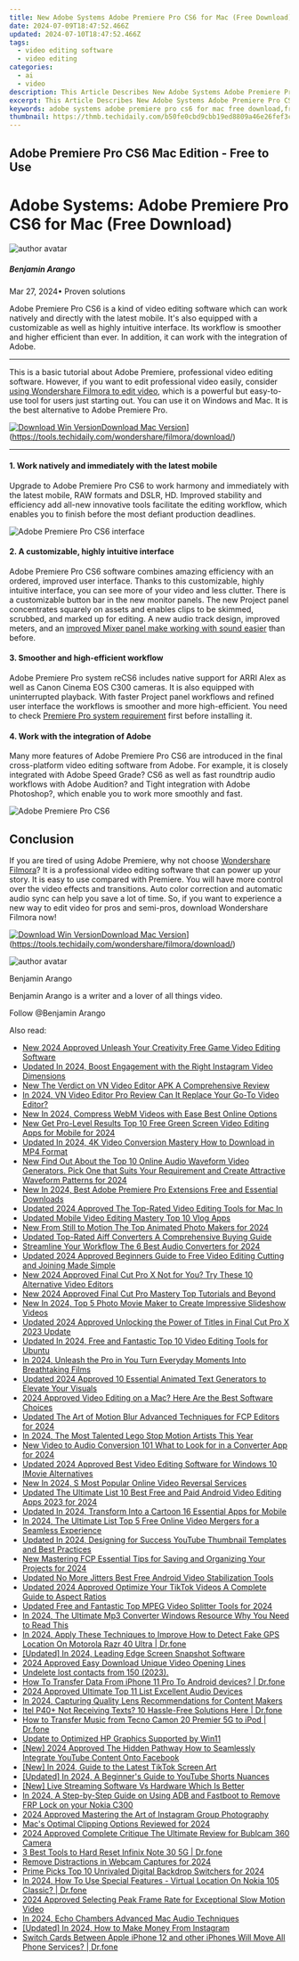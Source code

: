 ```yaml
---
title: New Adobe Systems Adobe Premiere Pro CS6 for Mac (Free Download) for 2024
date: 2024-07-09T18:47:52.466Z
updated: 2024-07-10T18:47:52.466Z
tags: 
  - video editing software
  - video editing
categories: 
  - ai
  - video
description: This Article Describes New Adobe Systems Adobe Premiere Pro CS6 for Mac (Free Download) for 2024
excerpt: This Article Describes New Adobe Systems Adobe Premiere Pro CS6 for Mac (Free Download) for 2024
keywords: adobe systems adobe premiere pro cs6 for mac free download,free download adobe premiere pro cs6 for mac os,adobe premiere pro cs6 free download for mac os x,premiere pro cs6 for mac free download from adobe systems,adobe systems offers premiere pro cs6 for mac free download available,ai animation adobe systems adobe premiere pro cs6 for mac free download,adobe systems offers free download of premiere pro cs6 for mac
thumbnail: https://thmb.techidaily.com/b50fe0cbd9cbb19ed8809a46e26fef3c1e35eecf8f5029c9276b28fff4f6f7be.jpg
---
```


## Adobe Premiere Pro CS6 Mac Edition - Free to Use

# Adobe Systems: Adobe Premiere Pro CS6 for Mac (Free Download)

![author avatar](https://images.wondershare.com/filmora/article-images/benjamin-arango-author.jpg)

##### Benjamin Arango

 Mar 27, 2024• Proven solutions

Adobe Premiere Pro CS6 is a kind of video editing software which can work natively and directly with the latest mobile. It's also equipped with a customizable as well as highly intuitive interface. Its workflow is smoother and higher efficient than ever. In addition, it can work with the integration of Adobe.

---

This is a basic tutorial about Adobe Premiere, professional video editing software. However, if you want to edit professional video easily, consider [using Wondershare Filmora to edit video](https://tools.techidaily.com/wondershare/filmora/download/), which is a powerful but easy-to-use tool for users just starting out. You can use it on Windows and Mac. It is the best alternative to Adobe Premiere Pro.

[![Download Win Version](https://images.wondershare.com/filmora/guide/download-btn-win-pro.png)](https://tools.techidaily.com/wondershare/filmora/download/)[Download Mac Version](https://images.wondershare.com/filmora/guide/download-btn-mac-pro.png)](https://tools.techidaily.com/wondershare/filmora/download/)

---

#### 1\.  Work natively and immediately with the latest mobile

Upgrade to Adobe Premiere Pro CS6 to work harmony and immediately with the latest mobile, RAW formats and DSLR, HD. Improved stability and efficiency add all-new innovative tools facilitate the editing workflow, which enables you to finish before the most defiant production deadlines.

![Adobe Premiere Pro CS6 interface](https://images.wondershare.com/filmora/filmorapro/Adobe-Premiere-Pro-CS6-interface.jpg)

#### 2\. A customizable, highly intuitive interface

Adobe Premiere Pro CS6 software combines amazing efficiency with an ordered, improved user interface. Thanks to this customizable, highly intuitive interface, you can see more of your video and less clutter. There is a customizable button bar in the new monitor panels. The new Project panel concentrates squarely on assets and enables clips to be skimmed, scrubbed, and marked up for editing. A new audio track design, improved meters, and an [improved Mixer panel make working with sound easier](https://tools.techidaily.com/wondershare/filmora/download/) than before.

#### 3\. Smoother and high-efficient workflow

Adobe Premiere Pro system reCS6 includes native support for ARRI Alex as well as Canon Cinema EOS C300 cameras. It is also equipped with uninterrupted playback. With faster Project panel workflows and refined user interface the workflows is smoother and more high-efficient. You need to check [Premiere Pro system requirement](https://helpx.adobe.com/premiere-pro/system-requirements.html) first before installing it.

#### 4\. Work with the integration of Adobe

Many more features of Adobe Premiere Pro CS6 are introduced in the final cross-platform video editing software from Adobe. For example, it is closely integrated with Adobe Speed Grade? CS6 as well as fast roundtrip audio workflows with Adobe Audition? and Tight integration with Adobe Photoshop?, which enable you to work more smoothly and fast.

![Adobe Premiere Pro CS6](https://images.wondershare.com/images/macintosh/mac-video-editor/cdd49a4c08d76f0e96d60de701fdde61_big.jpg)

## Conclusion

If you are tired of using Adobe Premiere, why not choose [Wondershare Filmora](https://tools.techidaily.com/wondershare/filmora/download/)? It is a professional video editing software that can power up your story. It is easy to use compared with Premiere. You will have more control over the video effects and transitions. Auto color correction and automatic audio sync can help you save a lot of time. So, if you want to experience a new way to edit video for pros and semi-pros, download Wondershare Filmora now!

[![Download Win Version](https://images.wondershare.com/filmora/guide/download-btn-win-pro.png)](https://tools.techidaily.com/wondershare/filmora/download/)[Download Mac Version](https://images.wondershare.com/filmora/guide/download-btn-mac-pro.png)](https://tools.techidaily.com/wondershare/filmora/download/)

![author avatar](https://images.wondershare.com/filmora/article-images/benjamin-arango-author.jpg)

Benjamin Arango

Benjamin Arango is a writer and a lover of all things video.

Follow @Benjamin Arango

<span class="atpl-alsoreadstyle">Also read:</span>
<div><ul>
<li><a href="https://ai-video-apps.techidaily.com/new-2024-approved-unleash-your-creativity-free-game-video-editing-software/"><u>New 2024 Approved Unleash Your Creativity Free Game Video Editing Software</u></a></li>
<li><a href="https://ai-video-apps.techidaily.com/updated-in-2024-boost-engagement-with-the-right-instagram-video-dimensions/"><u>Updated In 2024, Boost Engagement with the Right Instagram Video Dimensions</u></a></li>
<li><a href="https://ai-video-apps.techidaily.com/new-the-verdict-on-vn-video-editor-apk-a-comprehensive-review/"><u>New The Verdict on VN Video Editor APK A Comprehensive Review</u></a></li>
<li><a href="https://ai-video-apps.techidaily.com/in-2024-vn-video-editor-pro-review-can-it-replace-your-go-to-video-editor/"><u>In 2024, VN Video Editor Pro Review Can It Replace Your Go-To Video Editor?</u></a></li>
<li><a href="https://ai-video-apps.techidaily.com/new-in-2024-compress-webm-videos-with-ease-best-online-options/"><u>New In 2024, Compress WebM Videos with Ease Best Online Options</u></a></li>
<li><a href="https://ai-video-apps.techidaily.com/new-get-pro-level-results-top-10-free-green-screen-video-editing-apps-for-mobile-for-2024/"><u>New Get Pro-Level Results Top 10 Free Green Screen Video Editing Apps for Mobile for 2024</u></a></li>
<li><a href="https://ai-video-apps.techidaily.com/updated-in-2024-4k-video-conversion-mastery-how-to-download-in-mp4-format/"><u>Updated In 2024, 4K Video Conversion Mastery How to Download in MP4 Format</u></a></li>
<li><a href="https://ai-video-apps.techidaily.com/new-find-out-about-the-top-10-online-audio-waveform-video-generators-pick-one-that-suits-your-requirement-and-create-attractive-waveform-patterns-for-2024.m/"><u>New Find Out About the Top 10 Online Audio Waveform Video Generators. Pick One that Suits Your Requirement and Create Attractive Waveform Patterns for 2024</u></a></li>
<li><a href="https://ai-video-apps.techidaily.com/new-in-2024-best-adobe-premiere-pro-extensions-free-and-essential-downloads/"><u>New In 2024, Best Adobe Premiere Pro Extensions Free and Essential Downloads</u></a></li>
<li><a href="https://ai-video-apps.techidaily.com/updated-2024-approved-the-top-rated-video-editing-tools-for-mac-in/"><u>Updated 2024 Approved The Top-Rated Video Editing Tools for Mac In</u></a></li>
<li><a href="https://ai-video-apps.techidaily.com/updated-mobile-video-editing-mastery-top-10-vlog-apps/"><u>Updated Mobile Video Editing Mastery Top 10 Vlog Apps</u></a></li>
<li><a href="https://ai-video-apps.techidaily.com/new-from-still-to-motion-the-top-animated-photo-makers-for-2024/"><u>New From Still to Motion The Top Animated Photo Makers for 2024</u></a></li>
<li><a href="https://ai-video-apps.techidaily.com/updated-top-rated-aiff-converters-a-comprehensive-buying-guide/"><u>Updated Top-Rated Aiff Converters A Comprehensive Buying Guide</u></a></li>
<li><a href="https://ai-video-apps.techidaily.com/streamline-your-workflow-the-6-best-audio-converters-for-2024/"><u>Streamline Your Workflow The 6 Best Audio Converters for 2024</u></a></li>
<li><a href="https://ai-video-apps.techidaily.com/updated-2024-approved-beginners-guide-to-free-video-editing-cutting-and-joining-made-simple/"><u>Updated 2024 Approved Beginners Guide to Free Video Editing Cutting and Joining Made Simple</u></a></li>
<li><a href="https://ai-video-apps.techidaily.com/new-2024-approved-final-cut-pro-x-not-for-you-try-these-10-alternative-video-editors/"><u>New 2024 Approved Final Cut Pro X Not for You? Try These 10 Alternative Video Editors</u></a></li>
<li><a href="https://ai-video-apps.techidaily.com/new-2024-approved-final-cut-pro-mastery-top-tutorials-and-beyond/"><u>New 2024 Approved Final Cut Pro Mastery Top Tutorials and Beyond</u></a></li>
<li><a href="https://ai-video-apps.techidaily.com/new-in-2024-top-5-photo-movie-maker-to-create-impressive-slideshow-videos/"><u>New In 2024, Top 5 Photo Movie Maker to Create Impressive Slideshow Videos</u></a></li>
<li><a href="https://ai-video-apps.techidaily.com/updated-2024-approved-unlocking-the-power-of-titles-in-final-cut-pro-x-2023-update/"><u>Updated 2024 Approved Unlocking the Power of Titles in Final Cut Pro X 2023 Update</u></a></li>
<li><a href="https://ai-video-apps.techidaily.com/updated-in-2024-free-and-fantastic-top-10-video-editing-tools-for-ubuntu/"><u>Updated In 2024, Free and Fantastic Top 10 Video Editing Tools for Ubuntu</u></a></li>
<li><a href="https://ai-video-apps.techidaily.com/in-2024-unleash-the-pro-in-you-turn-everyday-moments-into-breathtaking-films/"><u>In 2024, Unleash the Pro in You Turn Everyday Moments Into Breathtaking Films</u></a></li>
<li><a href="https://ai-video-apps.techidaily.com/updated-2024-approved-10-essential-animated-text-generators-to-elevate-your-visuals/"><u>Updated 2024 Approved 10 Essential Animated Text Generators to Elevate Your Visuals</u></a></li>
<li><a href="https://ai-video-apps.techidaily.com/2024-approved-video-editing-on-a-mac-here-are-the-best-software-choices/"><u>2024 Approved Video Editing on a Mac? Here Are the Best Software Choices</u></a></li>
<li><a href="https://ai-video-apps.techidaily.com/updated-the-art-of-motion-blur-advanced-techniques-for-fcp-editors-for-2024/"><u>Updated The Art of Motion Blur Advanced Techniques for FCP Editors for 2024</u></a></li>
<li><a href="https://ai-video-apps.techidaily.com/in-2024-the-most-talented-lego-stop-motion-artists-this-year/"><u>In 2024, The Most Talented Lego Stop Motion Artists This Year</u></a></li>
<li><a href="https://ai-video-apps.techidaily.com/new-video-to-audio-conversion-101-what-to-look-for-in-a-converter-app-for-2024/"><u>New Video to Audio Conversion 101 What to Look for in a Converter App for 2024</u></a></li>
<li><a href="https://ai-video-apps.techidaily.com/updated-2024-approved-best-video-editing-software-for-windows-10-imovie-alternatives/"><u>Updated 2024 Approved Best Video Editing Software for Windows 10 IMovie Alternatives</u></a></li>
<li><a href="https://ai-video-apps.techidaily.com/new-in-2024-s-most-popular-online-video-reversal-services/"><u>New In 2024, S Most Popular Online Video Reversal Services</u></a></li>
<li><a href="https://ai-video-apps.techidaily.com/updated-the-ultimate-list-10-best-free-and-paid-android-video-editing-apps-2023-for-2024/"><u>Updated The Ultimate List 10 Best Free and Paid Android Video Editing Apps 2023 for 2024</u></a></li>
<li><a href="https://ai-video-apps.techidaily.com/updated-in-2024-transform-into-a-cartoon-16-essential-apps-for-mobile/"><u>Updated In 2024, Transform Into a Cartoon 16 Essential Apps for Mobile</u></a></li>
<li><a href="https://ai-video-apps.techidaily.com/in-2024-the-ultimate-list-top-5-free-online-video-mergers-for-a-seamless-experience/"><u>In 2024, The Ultimate List Top 5 Free Online Video Mergers for a Seamless Experience</u></a></li>
<li><a href="https://ai-video-apps.techidaily.com/updated-in-2024-designing-for-success-youtube-thumbnail-templates-and-best-practices/"><u>Updated In 2024, Designing for Success YouTube Thumbnail Templates and Best Practices</u></a></li>
<li><a href="https://ai-video-apps.techidaily.com/new-mastering-fcp-essential-tips-for-saving-and-organizing-your-projects-for-2024/"><u>New Mastering FCP Essential Tips for Saving and Organizing Your Projects for 2024</u></a></li>
<li><a href="https://ai-video-apps.techidaily.com/updated-no-more-jitters-best-free-android-video-stabilization-tools/"><u>Updated No More Jitters Best Free Android Video Stabilization Tools</u></a></li>
<li><a href="https://ai-video-apps.techidaily.com/updated-2024-approved-optimize-your-tiktok-videos-a-complete-guide-to-aspect-ratios/"><u>Updated 2024 Approved Optimize Your TikTok Videos A Complete Guide to Aspect Ratios</u></a></li>
<li><a href="https://ai-video-apps.techidaily.com/updated-free-and-fantastic-top-mpeg-video-splitter-tools-for-2024/"><u>Updated Free and Fantastic Top MPEG Video Splitter Tools for 2024</u></a></li>
<li><a href="https://ai-video-apps.techidaily.com/in-2024-the-ultimate-mp3-converter-windows-resource-why-you-need-to-read-this/"><u>In 2024, The Ultimate Mp3 Converter Windows Resource Why You Need to Read This</u></a></li>
<li><a href="https://fake-location.techidaily.com/in-2024-apply-these-techniques-to-improve-how-to-detect-fake-gps-location-on-motorola-razr-40-ultra-drfone-by-drfone-virtual-android/"><u>In 2024, Apply These Techniques to Improve How to Detect Fake GPS Location On Motorola Razr 40 Ultra | Dr.fone</u></a></li>
<li><a href="https://visual-screen-recording.techidaily.com/updated-in-2024-leading-edge-screen-snapshot-software/"><u>[Updated] In 2024, Leading Edge Screen Snapshot Software</u></a></li>
<li><a href="https://fox-info.techidaily.com/2024-approved-easy-download-unique-video-opening-lines/"><u>2024 Approved  Easy Download  Unique Video Opening Lines</u></a></li>
<li><a href="https://techidaily.com/undelete-lost-contacts-from-150-2023-by-fonelab-android-recover-contacts/"><u>Undelete lost contacts from 150 (2023).</u></a></li>
<li><a href="https://blog-min.techidaily.com/how-to-transfer-data-from-iphone-11-pro-to-android-devices-drfone-by-drfone-transfer-data-from-ios-transfer-data-from-ios/"><u>How To Transfer Data From iPhone 11 Pro To Android devices? | Dr.fone</u></a></li>
<li><a href="https://visual-screen-recording.techidaily.com/2024-approved-ultimate-top-11-list-excellent-audio-devices/"><u>2024 Approved  Ultimate Top 11 List  Excellent Audio Devices</u></a></li>
<li><a href="https://youtube-videos.techidaily.com/in-2024-capturing-quality-lens-recommendations-for-content-makers/"><u>In 2024, Capturing Quality  Lens Recommendations for Content Makers</u></a></li>
<li><a href="https://howto.techidaily.com/itel-p40plus-not-receiving-texts-10-hassle-free-solutions-here-drfone-by-drfone-fix-android-problems-fix-android-problems/"><u>Itel P40+ Not Receiving Texts? 10 Hassle-Free Solutions Here | Dr.fone</u></a></li>
<li><a href="https://android-transfer.techidaily.com/how-to-transfer-music-from-tecno-camon-20-premier-5g-to-ipod-drfone-by-drfone-transfer-from-android-transfer-from-android/"><u>How to Transfer Music from Tecno Camon 20 Premier 5G to iPod | Dr.fone</u></a></li>
<li><a href="https://driver-install.techidaily.com/update-to-optimized-hp-graphics-supported-by-win11/"><u>Update to Optimized HP Graphics Supported by Win11</u></a></li>
<li><a href="https://facebook-videos.techidaily.com/new-2024-approved-the-hidden-pathway-how-to-seamlessly-integrate-youtube-content-onto-facebook/"><u>[New] 2024 Approved  The Hidden Pathway  How to Seamlessly Integrate YouTube Content Onto Facebook</u></a></li>
<li><a href="https://fox-http.techidaily.com/new-in-2024-guide-to-the-latest-tiktok-screen-art/"><u>[New] In 2024, Guide to the Latest TikTok Screen Art</u></a></li>
<li><a href="https://facebook-record-videos.techidaily.com/updated-in-2024-a-beginners-guide-to-youtube-shorts-nuances/"><u>[Updated] In 2024, A Beginner's Guide to YouTube Shorts Nuances</u></a></li>
<li><a href="https://extra-skills.techidaily.com/new-live-streaming-software-vs-hardware-which-is-better/"><u>[New] Live Streaming Software Vs Hardware  Which Is Better</u></a></li>
<li><a href="https://android-frp.techidaily.com/in-2024-a-step-by-step-guide-on-using-adb-and-fastboot-to-remove-frp-lock-on-your-nokia-c300-by-drfone-android/"><u>In 2024, A Step-by-Step Guide on Using ADB and Fastboot to Remove FRP Lock on your Nokia C300</u></a></li>
<li><a href="https://extra-approaches.techidaily.com/2024-approved-mastering-the-art-of-instagram-group-photography/"><u>2024 Approved  Mastering the Art of Instagram Group Photography</u></a></li>
<li><a href="https://screen-video-capture.techidaily.com/macs-optimal-clipping-options-reviewed-for-2024/"><u>Mac's Optimal Clipping Options Reviewed for 2024</u></a></li>
<li><a href="https://fox-cloud.techidaily.com/2024-approved-complete-critique-the-ultimate-review-for-bublcam-360-camera/"><u>2024 Approved  Complete Critique  The Ultimate Review for Bublcam 360 Camera</u></a></li>
<li><a href="https://phone-solutions.techidaily.com/3-best-tools-to-hard-reset-infinix-note-30-5g-drfone-by-drfone-reset-android-reset-android/"><u>3 Best Tools to Hard Reset Infinix Note 30 5G | Dr.fone</u></a></li>
<li><a href="https://screen-recording.techidaily.com/remove-distractions-in-webcam-captures-for-2024/"><u>Remove Distractions in Webcam Captures for 2024</u></a></li>
<li><a href="https://some-skills.techidaily.com/prime-picks-top-10-unrivaled-digital-backdrop-switchers-for-2024/"><u>Prime Picks  Top 10 Unrivaled Digital Backdrop Switchers for 2024</u></a></li>
<li><a href="https://phone-solutions.techidaily.com/in-2024-how-to-use-special-features-virtual-location-on-nokia-105-classic-drfone-by-drfone-virtual-android/"><u>In 2024, How To Use Special Features - Virtual Location On Nokia 105 Classic? | Dr.fone</u></a></li>
<li><a href="https://extra-guidance.techidaily.com/2024-approved-selecting-peak-frame-rate-for-exceptional-slow-motion-video/"><u>2024 Approved  Selecting Peak Frame Rate for Exceptional Slow Motion Video</u></a></li>
<li><a href="https://digital-screen-recording.techidaily.com/in-2024-echo-chambers-advanced-mac-audio-techniques/"><u>In 2024, Echo Chambers  Advanced Mac Audio Techniques</u></a></li>
<li><a href="https://instagram-video-files.techidaily.com/updated-in-2024-how-to-make-money-from-instagram/"><u>[Updated] In 2024, How to Make Money From Instagram</u></a></li>
<li><a href="https://iphone-transfer.techidaily.com/switch-cards-between-apple-iphone-12-and-other-iphones-will-move-all-phone-services-drfone-by-drfone-transfer-from-ios/"><u>Switch Cards Between Apple iPhone 12 and other iPhones Will Move All Phone Services? | Dr.fone</u></a></li>
</ul></div>

<ins class="adsbygoogle"
      style="display:block"
      data-ad-client="ca-pub-7571918770474297"
      data-ad-slot="8358498916"
      data-ad-format="auto"
      data-full-width-responsive="true"></ins>